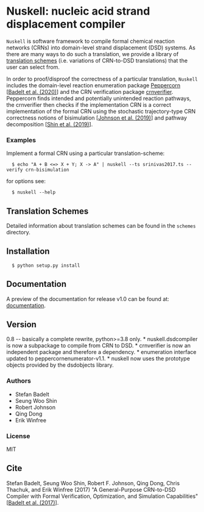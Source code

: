 # Nuskell: nucleic acid strand displacement compiler

``Nuskell`` is software framework to compile formal chemical reaction networks
(CRNs) into domain-level strand displacement (DSD) systems.  As there are many
ways to do such a translation, we provide a library of [translation schemes]
(i.e. variations of CRN-to-DSD translations) that the user can select from. 

In order to proof/disproof the correctness of a particular translation,
``Nuskell`` includes 
the domain-level reaction enumeration package [Peppercorn][] [[Badelt et al. (2020)]] and 
the CRN verification package [crnverifier][].
Peppercorn finds intended and potentially unintended reaction
pathways, the crnverifier then checks if the implementation CRN is a 
correct implementation of the formal CRN using the
stochastic trajectory-type CRN correctness notions 
of bisimulation [[Johnson et al. (2019)]] and pathway decomposition
[[Shin et al.  (2019)]].

### Examples

Implement a formal CRN using a particular translation-scheme:

```
  $ echo "A + B <=> X + Y; X -> A" | nuskell --ts srinivas2017.ts --verify crn-bisimulation
```
for options see:
```
  $ nuskell --help
```
## Translation Schemes
Detailed information about translation schemes can be found in the ``schemes`` directory.
 
## Installation
```
  $ python setup.py install
```

## Documentation
A preview of the documentation for release v1.0 can be found at: [documentation].

## Version
0.8 -- basically a complete rewrite, python>=3.8 only.
    * nuskell.dsdcompiler is now a subpackage to compile from CRN to DSD.
    * crnverifier is now an independent package and therefore a dependency.
    * enumeration interface updated to peppercornenumerator-v1.1.
    * nuskell now uses the prototype objects provided by the dsdobjects library.

### Authors
  - Stefan Badelt
  - Seung Woo Shin
  - Robert Johnson
  - Qing Dong
  - Erik Winfree

### License
MIT

## Cite
Stefan Badelt, Seung Woo Shin, Robert F. Johnson, Qing Dong, Chris Thachuk, and Erik Winfree (2017)
"A General-Purpose CRN-to-DSD Compiler with Formal Verification, Optimization, and Simulation Capabilities"
[[Badelt et al. (2017)]].


[//]: References
[Peppercorn]: <https://github.com/DNA-and-Natural-Algorithms-Group/peppercornenumerator>
[crnverifier]: <https://github.com/DNA-and-Natural-Algorithms-Group/crnverifier>
[translation schemes]: <https://github.com/DNA-and-Natural-Algorithms-Group/nuskell/tree/master/nuskell/dsdcompiler/schemes>
[Badelt et al. (2017)]: <https://doi.org/10.1007/978-3-319-66799-7_15>
[Badelt et al. (2020)]: <https://doi.org/10.1098/rsif.2019.0866>
[Shin et al. (2019)]: <https://doi.org/10.1016/j.tcs.2017.10.011> 
[Johnson et al. (2019)]: <https://doi.org/10.1016/j.tcs.2018.01.002>
[documentation]: <http://dna.caltech.edu/~badelt/nuskell/index.html>

